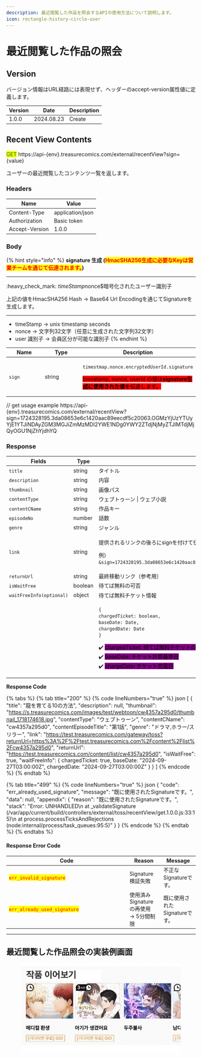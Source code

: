 ```yaml
---
description: 最近閲覧した作品を照会するAPIの使用方法について説明します。
icon: rectangle-history-circle-user
---
```


# 最近閲覧した作品の照会

## Version

バージョン情報はURL経路には表現せず、ヘッダーのaccept-version属性値に定義します。

| Version | Date       | Description |
| ------- | ---------- | ----------- |
| 1.0.0   | 2024.08.23 | Create      |

## Recent View Contents

<mark style="color:green;">GET</mark> https://api-{env}.treasurecomics.com/external/recentView?sign={value}

ユーザーの最近閲覧したコンテンツ一覧を返します。

### Headers

| Name           | Value              |
| -------------- | ------------------ |
| Content-Type   | application/json |
| Authorization  | Basic token      |
| Accept-Version | 1.0.0            |

### **Body**

{% hint style="info" %}
**signature 生成 (**<mark style="color:red;">**HmacSHA256生成に必要なKeyは営業チームを通じて伝達されます。**</mark>**)**

***

:heavy\_check\_mark: $timeStamp$nonce$暗号化されたユーザー識別子

上記の値をHmacSHA256 Hash -> Base64 Url Encodingを通じてSignatureを生成します。

***

* timeStamp -> unix timestamp seconds
* nonce -> 文字列32文字（任意に生成された文字列32文字）
* user 識別子 -> 会員区分が可能な識別子
{% endhint %}

<table data-full-width="false"><thead><tr><th width="127">Name</th><th width="141">Type</th><th>Description</th></tr></thead><tbody><tr><td><code>sign</code></td><td>string</td><td><p><code>timestmap.nonce.encryptedUserId.signature</code></p><p><mark style="background-color:red;">timestamp, nonce, userid の値は<strong>signature生成に使用された値</strong>を伝達します。</mark></p></td></tr></tbody></table>

// get usage example
https://api-{env}.treasurecomics.com/external/recentView?sign=1724328195.3da08653e6c1420aac89eecdf5c20063.OGMzYjUzYTUyYjE1YTJiNDAyZGM3MGJiZmMzMDI2YWE1NDg0YWY2ZTdjNjMyZTJlMTdjMjQyOGU1NjZhYjdhYQ

### **Response**

<table><thead><tr><th width="270">Fields</th><th width="106">Type</th><th>Description</th></tr></thead><tbody><tr><td><code>title</code></td><td>string</td><td>タイトル</td></tr><tr><td><code>description</code></td><td>string</td><td>内容</td></tr><tr><td><code>thumbnail</code></td><td>string</td><td>画像パス</td></tr><tr><td><code>contentType</code></td><td>string</td><td>ウェブトゥーン | ウェブ小説</td></tr><tr><td><code>contentCName</code></td><td>string</td><td>作品キー</td></tr><tr><td><code>episodeNo</code></td><td>number</td><td>話数</td></tr><tr><td><code>genre</code></td><td>string</td><td>ジャンル</td></tr><tr><td><code>link</code></td><td>string</td><td><p>提供されるリンクの後ろにsignを付けて伝達</p><p>例）<code>&#x26;sign=1724328195.3da08653e6c1420aac89eecdf5c20063.OGMzYjUzYTUyYjE1YTJiNDAyZGM3MGJiZmMzMDI2YWE1NDg0YWY2ZTdjNjMyZTJlMTdjMjQyOGU1NjZhYjdhYQ</code></p></td></tr><tr><td><code>returnUrl</code></td><td>string</td><td>最終移動リンク（参考用）</td></tr><tr><td><code>isWaitFree</code></td><td>boolean</td><td>待てば無料の可否</td></tr><tr><td><code>waitFreeInfo(optional)</code></td><td>object</td><td>待てば無料チケット情報</td></tr><tr><td></td><td></td><td><p><code>{</code><br>  <code>chargedTicket: boolean,</code><br>  <code>baseDate: Date,</code><br>  <code>chargedDate: Date</code><br><code>}</code></p><p><span data-gb-custom-inline data-tag="emoji" data-code="2714">✔️</span> <mark style="background-color:purple;">chargedTicket: 待てば無料チケットの所持可否</mark><br><span data-gb-custom-inline data-tag="emoji" data-code="2714">✔️</span> <mark style="background-color:purple;">baseDate: チケット計算基準日</mark><br><span data-gb-custom-inline data-tag="emoji" data-code="2714">✔️</span> <mark style="background-color:purple;">chargeDate: チケット充電日</mark> </p></td></tr></tbody></table>

**Response Code**

{% tabs %}
{% tab title="200" %}
{% code lineNumbers="true" %}
json
[
  {
    "title": "龍を育てる10の方法",
    "description": null,
    "thumbnail": "https://s.treasurecomics.com/images/test/webtoon/cw4357a295d0/thumbnail_1718174618.jpg",
    "contentType": "ウェブトゥーン",
    "contentCName": "cw4357a295d0",
    "contentEpisodeTitle": "第1話",
    "genre": "ドラマ,ホラー/スリラー",
    "link": "https://test.treasurecomics.com/gateway/toss?returnUrl=https%3A%2F%2Ftest.treasurecomics.com%2Fcontent%2Flist%2Fcw4357a295d0",
    "returnUrl": "https://test.treasurecomics.com/content/list/cw4357a295d0",
    "isWaitFree": true,
    "waitFreeInfo": {
        chargedTicket: true,
        baseDate: "2024-09-27T03:00:00Z",
        chargedDate: "2024-09-27T03:00:00Z"
    }
  }
]
{% endcode %}
{% endtab %}

{% tab title="499" %}
{% code lineNumbers="true" %}
json
{
  "code": "err_already_used_signature",
  "message": "既に使用されたSignatureです。",
  "data": null,
  "appendix": {
    "reason": "既に使用されたSignatureです。",
    "stack": "Error: UNHANDLED\n    at _validateSignature (/var/app/current/build/controllers/external/toss/recentView/get.1.0.0.js:33:15)\n    at process.processTicksAndRejections (node:internal/process/task_queues:95:5)"
  }
}
{% endcode %}
{% endtab %}
{% endtabs %}

#### Response Error Code

<table><thead><tr><th width="307">Code</th><th>Reason</th><th>Message</th></tr></thead><tbody><tr><td><mark style="color:red;"><code>err_invalid_signature</code></mark></td><td>Signature検証失敗</td><td>不正なSignatureです。</td></tr><tr><td><mark style="color:red;"><code>err_already_used_signature</code></mark></td><td>使用済みSignatureの再使用<br>-> 5分間制限</td><td>既に使用されたSignatureです。</td></tr></tbody></table>

***

## 最近閲覧した作品照会の実装例画面

<div align="left" data-full-width="false"><figure><img src="../../.gitbook/assets/image (1).png" alt=""><figcaption></figcaption></figure></div>
